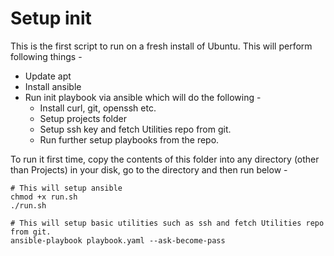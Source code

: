 # Setup init
This is the first script to run on a fresh install of Ubuntu. This will perform following things -
- Update apt
- Install ansible
- Run init playbook via ansible which will do the following -
    - Install curl, git, openssh etc.
    - Setup projects folder
    - Setup ssh key and fetch Utilities repo from git.
    - Run further setup playbooks from the repo.

To run it first time, copy the contents of this folder into any directory (other than Projects) in your disk, go to the directory and then run below -
```
# This will setup ansible
chmod +x run.sh
./run.sh

# This will setup basic utilities such as ssh and fetch Utilities repo from git.
ansible-playbook playbook.yaml --ask-become-pass
```
